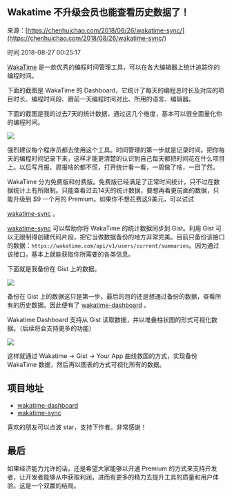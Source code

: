 ## Wakatime 不升级会员也能查看历史数据了！

来源：[https://chenhuichao.com/2018/08/26/wakatime-sync/](https://chenhuichao.com/2018/08/26/wakatime-sync/)

时间 2018-08-27 00:25:17

 
[WakaTime][3] 是一款优秀的编程时间管理工具，可以在各大编辑器上统计追踪你的编程时间。
 
下面的截图是 WakaTime 的 Dashboard，它统计了每天的编程总时长及对应的项目时长、编程时间段、跟前一天编程时间对比、所用的语言、编辑器。
 
  
下面的截图是我的过去7天的统计数据，通过这几个维度，基本可以很全面量化你的编程时间。

![][0]

 
强烈建议每个程序员都去使用这个工具。时间管理的第一步就是记录时间。把你每天的编程时间记录下来，这样才能更清楚的认识到自己每天都把时间花在什么项目上。以后写月报、周报啥的都不慌，打开统计看一看，一周做了啥，一目了然。
 
WakaTime 分为免费版和付费版。免费版已经满足了正常时间统计，只不过在数据统计上有所限制。只能查看过去14天的统计数据，要想再看更前面的数据，只能升级到 $9 一个月的 Premium。如果你不想花费这9美元，可以试试
 
[wakatime-sync][4] 。
 
  
[wakatime-sync][5] 可以帮助你将 WakaTime 的统计数据同步到 Gist。利用 Gist 可以无限制得创建代码片段，把它当做数据备份的地方非常完美。目前只备份该接口的数据：`https://wakatime.com/api/v1/users/current/summaries`。因为通过该接口，基本上就能获取你所需要的各类信息。
 
下面就是我备份在 Gist 上的数据。

![][1]

 
备份在 Gist 上的数据这只是第一步，最后的目的还是想通过备份的数据，查看所有的历史数据。因此便有了 [wakatime-dashboard][6] 。
 
   Wakatime Dashboard  支持从 Gist 读取数据，并以堆叠柱状图的形式可视化数据。（后续将会支持更多的功能）

![][2]

 
这样就通过 Wakatime -> Gist -> Your App  曲线救国的方式，实现备份 WakaTime 数据，然后再以图表的方式可视化所有的数据。
 
## 项目地址 

 
* [wakatime-dashboard][6]  
* [wakatime-sync][4]  
 
 
喜欢的朋友可以点波 star，支持下作者。非常感谢！
 
## 最后 
 
如果经济能力允许的话，还是希望大家能够以开通 Premium 的方式来支持开发者，让开发者能够从中获取利润，进而有更多的精力去提升工具的质量和用户体验。这是一个双赢的结局。


[3]: https://wakatime.com/
[4]: https://chenhuichao.com/2018/08/26/wakatime-sync/wakatime-sync
[5]: https://github.com/superman66/wakatime-sync
[6]: https://chenhuichao.com/2018/08/26/wakatime-sync/github.com/superman66/wakatime-dashboard
[7]: https://chenhuichao.com/2018/08/26/wakatime-sync/github.com/superman66/wakatime-dashboard
[8]: https://chenhuichao.com/2018/08/26/wakatime-sync/wakatime-sync
[0]: ../img/ZnyMrmA.png
[1]: ../img/jiieE3U.png
[2]: ../img/BfeIJza.png